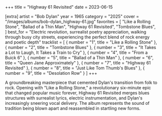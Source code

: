+++
title = "Highway 61 Revisited"
date = 2023-06-15

[extra]
artist = "Bob Dylan"
year = 1965
category = "2025"
cover = "/images/albums/bob-dylan_highway-61.jpg"
favorites = [
    "Like a Rolling Stone",
    "Ballad of a Thin Man",
    "Highway 61 Revisited",
    "Tombstone Blues",
]
best_for = "Electric revolution, surrealist poetry appreciation, walking through busy city streets, experiencing the perfect blend of rock energy and poetic depth"
tracklist = [
    { number = "1", title = "Like a Rolling Stone" },
    { number = "2", title = "Tombstone Blues" },
    { number = "3", title = "It Takes a Lot to Laugh, It Takes a Train to Cry" },
    { number = "4", title = "From a Buick 6" },
    { number = "5", title = "Ballad of a Thin Man" },
    { number = "6", title = "Queen Jane Approximately" },
    { number = "7", title = "Highway 61 Revisited" },
    { number = "8", title = "Just Like Tom Thumb's Blues" },
    { number = "9", title = "Desolation Row" }
]
+++

A groundbreaking masterpiece that cemented Dylan's transition from folk to rock. Opening with "Like a Rolling Stone," a revolutionary six-minute epic that changed popular music forever, Highway 61 Revisited merges blues structures with surrealist lyrics, electric instrumentation, and Dylan's increasingly sneering vocal delivery. The album represents the sound of tradition being blown apart and reassembled in startling new forms.
